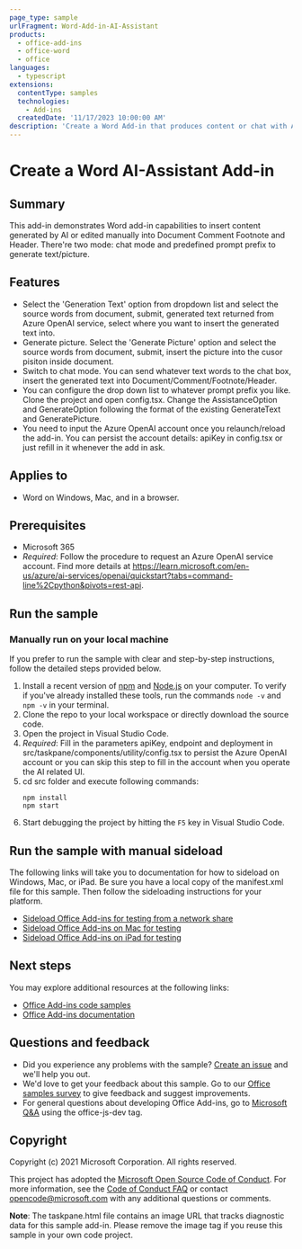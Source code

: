 ```yaml
---
page_type: sample
urlFragment: Word-Add-in-AI-Assistant
products:
  - office-add-ins
  - office-word
  - office
languages:
  - typescript
extensions:
  contentType: samples
  technologies:
    - Add-ins
  createdDate: '11/17/2023 10:00:00 AM'
description: 'Create a Word Add-in that produces content or chat with AI to assit your writting.'
---
```


# Create a Word AI-Assistant Add-in 

## Summary

This add-in demonstrates Word add-in capabilities to insert content generated by AI or edited manually into Document Comment Footnote and Header. There're two mode: chat mode and predefined prompt prefix to generate text/picture.

## Features
- Select the 'Generation Text' option from dropdown list and select the source words from document, submit, generated text returned from Azure OpenAI service, select where you want to insert the generated text into.
- Generate picture. Select the 'Generate Picture' option and select the source words from document, submit, insert the picture into the cusor pisiton inside document.
- Switch to chat mode. You can send whatever text words to the chat box, insert the generated text into Document/Comment/Footnote/Header.
- You can configure the drop down list to whatever prompt prefix you like. Clone the project and open config.tsx. Change the AssistanceOption and GenerateOption following the format of the existing GenerateText and GeneratePicture.
- You need to input the Azure OpenAI account once you relaunch/reload the add-in. You can persist the account details: apiKey in config.tsx or just refill in it whenever the add in ask.

## Applies to
- Word on Windows, Mac, and in a browser.

## Prerequisites
- Microsoft 365
- *Required*: Follow the procedure to request an Azure OpenAI service account. Find more details at https://learn.microsoft.com/en-us/azure/ai-services/openai/quickstart?tabs=command-line%2Cpython&pivots=rest-api.

## Run the sample

### Manually run on your local machine
If you prefer to run the sample with clear and step-by-step instructions, follow the detailed steps provided below.
1. Install a recent version of [npm](https://www.npmjs.com/get-npm) and [Node.js](https://nodejs.org/) on your computer. To verify if you've already installed these tools, run the commands `node -v` and `npm -v` in your terminal.
1. Clone the repo to your local workspace or directly download the source code.
1. Open the project in Visual Studio Code.
1. *Required*: Fill in the parameters apiKey, endpoint and deployment in src/taskpane/components/utility/config.tsx to persist the Azure OpenAI account or you can skip this step to fill in the account when you operate the AI related UI.
1. cd src folder and execute following commands:
    ```console
    npm install
    npm start
    ```
1. Start debugging the project by hitting the `F5` key in Visual Studio Code.

## Run the sample with manual sideload
The following links will take you to documentation for how to sideload on Windows, Mac, or iPad. Be sure you have a local copy of the manifest.xml file for this sample. Then follow the sideloading instructions for your platform.

- [Sideload Office Add-ins for testing from a network share](https://learn.microsoft.com/office/dev/add-ins/testing/create-a-network-shared-folder-catalog-for-task-pane-and-content-add-ins)
- [Sideload Office Add-ins on Mac for testing](https://learn.microsoft.com/office/dev/add-ins/testing/sideload-an-office-add-in-on-mac)
- [Sideload Office Add-ins on iPad for testing](https://learn.microsoft.com/office/dev/add-ins/testing/sideload-an-office-add-in-on-ipad)

## Next steps
You may explore additional resources at the following links:
- [Office Add-ins code samples](https://github.com/OfficeDev/Office-Add-in-samples)
- [Office Add-ins documentation](https://learn.microsoft.com/en-us/office/dev/add-ins/)

## Questions and feedback
- Did you experience any problems with the sample? [Create an issue](https://github.com/OfficeDev/Office-Add-in-samples/issues/new/choose) and we'll help you out.
- We'd love to get your feedback about this sample. Go to our [Office samples survey](https://forms.office.com/Pages/ResponsePage.aspx?id=v4j5cvGGr0GRqy180BHbR8GFRbAYEV9Hmqgjcbr7lOdUNVAxQklNRkxCWEtMMFRFN0xXUFhYVlc5Ni4u) to give feedback and suggest improvements.
- For general questions about developing Office Add-ins, go to [Microsoft Q&A](https://learn.microsoft.com/answers/topics/office-js-dev.html) using the office-js-dev tag.

## Copyright
Copyright (c) 2021 Microsoft Corporation. All rights reserved.

This project has adopted the [Microsoft Open Source Code of Conduct](https://opensource.microsoft.com/codeofconduct/). For more information, see the [Code of Conduct FAQ](https://opensource.microsoft.com/codeofconduct/faq/) or contact [opencode@microsoft.com](mailto:opencode@microsoft.com) with any additional questions or comments.

**Note**: The taskpane.html file contains an image URL that tracks diagnostic data for this sample add-in. Please remove the image tag if you reuse this sample in your own code project.